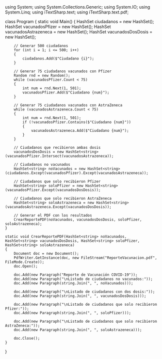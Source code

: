 using System;
using System.Collections.Generic;
using System.IO;
using System.Linq;
using iTextSharp.text;
using iTextSharp.text.pdf;

class Program
{
    static void Main()
    {
        HashSet<string> ciudadanos = new HashSet<string>();
        HashSet<string> vacunadosPfizer = new HashSet<string>();
        HashSet<string> vacunadosAstrazeneca = new HashSet<string>();
        HashSet<string> vacunadosDosDosis = new HashSet<string>();

        // Generar 500 ciudadanos
        for (int i = 1; i <= 500; i++)
        {
            ciudadanos.Add($"Ciudadano {i}");
        }

        // Generar 75 ciudadanos vacunados con Pfizer
        Random rnd = new Random();
        while (vacunadosPfizer.Count < 75)
        {
            int num = rnd.Next(1, 501);
            vacunadosPfizer.Add($"Ciudadano {num}");
        }

        // Generar 75 ciudadanos vacunados con AstraZeneca
        while (vacunadosAstrazeneca.Count < 75)
        {
            int num = rnd.Next(1, 501);
            if (!vacunadosPfizer.Contains($"Ciudadano {num}"))
            {
                vacunadosAstrazeneca.Add($"Ciudadano {num}");
            }
        }

        // Ciudadanos que recibieron ambas dosis
        vacunadosDosDosis = new HashSet<string>(vacunadosPfizer.Intersect(vacunadosAstrazeneca));

        // Ciudadanos no vacunados
        HashSet<string> noVacunados = new HashSet<string>(ciudadanos.Except(vacunadosPfizer).Except(vacunadosAstrazeneca));

        // Ciudadanos que solo recibieron Pfizer
        HashSet<string> soloPfizer = new HashSet<string>(vacunadosPfizer.Except(vacunadosDosDosis));

        // Ciudadanos que solo recibieron AstraZeneca
        HashSet<string> soloAstrazeneca = new HashSet<string>(vacunadosAstrazeneca.Except(vacunadosDosDosis));

        // Generar el PDF con los resultados
        CrearReportePDF(noVacunados, vacunadosDosDosis, soloPfizer, soloAstrazeneca);
    }

    static void CrearReportePDF(HashSet<string> noVacunados, HashSet<string> vacunadosDosDosis, HashSet<string> soloPfizer, HashSet<string> soloAstrazeneca)
    {
        Document doc = new Document();
        PdfWriter.GetInstance(doc, new FileStream("ReporteVacunacion.pdf", FileMode.Create));
        doc.Open();

        doc.Add(new Paragraph("Reporte de Vacunación COVID-19"));
        doc.Add(new Paragraph("\nListado de ciudadanos no vacunados:"));
        doc.Add(new Paragraph(string.Join(", ", noVacunados)));

        doc.Add(new Paragraph("\nListado de ciudadanos con dos dosis:"));
        doc.Add(new Paragraph(string.Join(", ", vacunadosDosDosis)));

        doc.Add(new Paragraph("\nListado de ciudadanos que solo recibieron Pfizer:"));
        doc.Add(new Paragraph(string.Join(", ", soloPfizer)));

        doc.Add(new Paragraph("\nListado de ciudadanos que solo recibieron AstraZeneca:"));
        doc.Add(new Paragraph(string.Join(", ", soloAstrazeneca)));

        doc.Close();
    }
}
